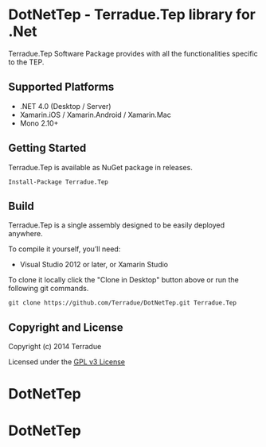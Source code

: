 # DotNetTep - Terradue.Tep library for .Net

Terradue.Tep Software Package provides with all the functionalities specific to the TEP.

## Supported Platforms

* .NET 4.0 (Desktop / Server)
* Xamarin.iOS / Xamarin.Android / Xamarin.Mac
* Mono 2.10+

## Getting Started

Terradue.Tep is available as NuGet package in releases.

```
Install-Package Terradue.Tep
```

## Build

Terradue.Tep is a single assembly designed to be easily deployed anywhere. 

To compile it yourself, you’ll need:

* Visual Studio 2012 or later, or Xamarin Studio

To clone it locally click the "Clone in Desktop" button above or run the 
following git commands.

```
git clone https://github.com/Terradue/DotNetTep.git Terradue.Tep
```

## Copyright and License

Copyright (c) 2014 Terradue

Licensed under the [GPL v3 License](https://github.com/Terradue/DotNetTep/blob/master/LICENSE)

# DotNetTep
# DotNetTep
